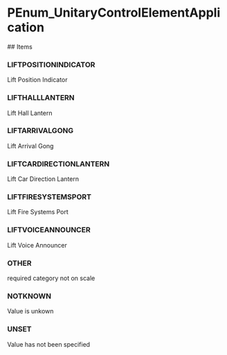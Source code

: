 # PEnum_UnitaryControlElementApplication

<!-- end of definition -->## Items

### LIFTPOSITIONINDICATOR
Lift Position Indicator

### LIFTHALLLANTERN
Lift Hall Lantern

### LIFTARRIVALGONG
Lift Arrival Gong

### LIFTCARDIRECTIONLANTERN
Lift Car Direction Lantern

### LIFTFIRESYSTEMSPORT
Lift Fire Systems Port

### LIFTVOICEANNOUNCER
Lift Voice Announcer

### OTHER
required category not on scale

### NOTKNOWN
Value is unkown

### UNSET
Value has not been specified
